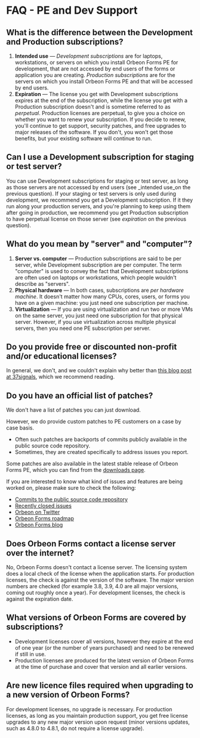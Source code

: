 # FAQ - PE and Dev Support

<!-- toc -->

## What is the difference between the Development and Production subscriptions?

1. __Intended use__ — _Development subscriptions_ are for laptops, workstations, or servers on which you install Orbeon Forms PE for development, that are not accessed by end users of the forms or application you are creating. _Production subscriptions_ are for the servers on which you install Orbeon Forms PE and that will be accessed by end users.
2. __Expiration__ — The license you get with Development subscriptions expires at the end of the subscription, while the license you get with a Production subscription doesn't and is sometime referred to as _perpetual_. Production licenses are perpetual, to give you a choice on whether you want to renew your subscription. If you decide to renew, you'll continue to get support, security patches, and free upgrades to major releases of the software. If you don't, you won't get those benefits, but your existing software will continue to run.

## Can I use a Development subscription for staging or test server?

You can use Development subscriptions for staging or test server, as long as those servers are not accessed by end users (see _intended use_on the previous question). If your staging or test servers is only used during development, we recommend you get a Development subscription. If it they run along your production servers, and you're planning to keep using them after going in production, we recommend you get Production subscription to have perpetual license on those server (see _expiration_ on the previous question).

## What do you mean by "server" and "computer"?

1. __Server vs. computer__ — Production subscriptions are said to be per server, while Development subscription are per computer. The term "computer" is used to convey the fact that Development subscriptions are often used on laptops or workstations, which people wouldn't describe as "servers".
2. __Physical hardware__ — In both cases, subscriptions are _per hardware machine_. It doesn't matter how many CPUs, cores, users, or forms you have on a given machine: you just need one subscription per machine.
3. __Virtualization__ — If you are using virtualization and run two or more VMs on the same server, you just need one subscription for that physical server. However, if you use virtualization across multiple physical servers, then you need one PE subscription per server.

## Do you provide free or discounted non-profit and/or educational licenses?

In general, we don't, and we couldn't explain why better than [this blog post at 37signals](https://signalvnoise.com/posts/2580-why-non-profit-pricing), which we recommend reading.

## Do you have an official list of patches?

We don't have a list of patches you can just download.

However, we do provide custom patches to PE customers on a case by case basis.

* Often such patches are backports of commits publicly available in the public source code repository.
* Sometimes, they are created specifically to address issues you report.

Some patches are also available in the latest stable release of Orbeon Forms PE, which you can find from the [downloads page](https://www.orbeon.com/download).

If you are interested to know what kind of issues and features are being worked on, please make sure to check the following:

- [Commits to the public source code repository](https://github.com/orbeon/orbeon-forms/commits/master)
- [Recently closed issues](https://github.com/orbeon/orbeon-forms/issues?q=is%3Aclosed+sort%3Aupdated-desc)
- [Orbeon on Twitter](https://twitter.com/orbeon)
- [Orbeon Forms roadmap](../roadmap.md)
- [Orbeon Forms blog](http://blog.orbeon.com/)

## Does Orbeon Forms contact a license server over the internet?

No, Orbeon Forms doesn't contact a license server. The licensing system does a local check of the license when the application starts. For production licenses, the check is against the version of the software. The major version numbers are checked (for example 3.8, 3.9, 4.0 are all major versions, coming out roughly once a year). For development licenses, the check is against the expiration date.

## What versions of Orbeon Forms are covered by subscriptions?

* Development licenses cover all versions, however they expire at the end of one year (or the number of years purchased) and need to be renewed if still in use.
* Production licenses are produced for the latest version of Orbeon Forms at the time of purchase and cover that version and all earlier versions.

## Are new licence files required when upgrading to a new version of Orbeon Forms?

For development licenses, no upgrade is necessary. For production licenses, as long as you maintain production support, you get free license upgrades to any new major version upon request (minor versions updates, such as 4.8.0 to 4.8.1, do not require a license upgrade).
